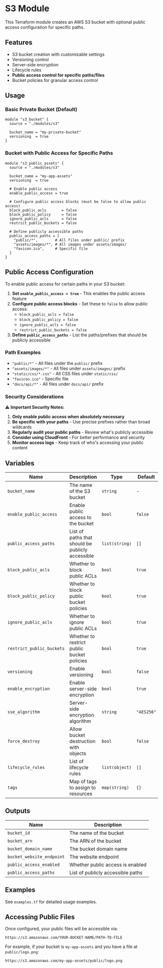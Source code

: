 # S3 Module

This Terraform module creates an AWS S3 bucket with optional public access configuration for specific paths.

## Features

- S3 bucket creation with customizable settings
- Versioning control
- Server-side encryption
- Lifecycle rules
- **Public access control for specific paths/files**
- Bucket policies for granular access control

## Usage

### Basic Private Bucket (Default)

```hcl
module "s3_bucket" {
  source = "./modules/s3"

  bucket_name = "my-private-bucket"
  versioning  = true
}
```

### Bucket with Public Access for Specific Paths

```hcl
module "s3_public_assets" {
  source = "./modules/s3"

  bucket_name = "my-app-assets"
  versioning  = true

  # Enable public access
  enable_public_access = true
  
  # Configure public access blocks (must be false to allow public access)
  block_public_acls       = false
  block_public_policy     = false
  ignore_public_acls      = false
  restrict_public_buckets = false

  # Define publicly accessible paths
  public_access_paths = [
    "public/*",        # All files under public/ prefix
    "assets/images/*", # All images under assets/images/
    "favicon.ico",     # Specific file
  ]
}
```

## Public Access Configuration

To enable public access for certain paths in your S3 bucket:

1. **Set `enable_public_access = true`** - This enables the public access feature
2. **Configure public access blocks** - Set these to `false` to allow public access:
   - `block_public_acls = false`
   - `block_public_policy = false`
   - `ignore_public_acls = false`
   - `restrict_public_buckets = false`
3. **Define `public_access_paths`** - List the paths/prefixes that should be publicly accessible

### Path Examples

- `"public/*"` - All files under the `public/` prefix
- `"assets/images/*"` - All files under `assets/images/` prefix
- `"static/css/*.css"` - All CSS files under `static/css/`
- `"favicon.ico"` - Specific file
- `"docs/api/*"` - All files under `docs/api/` prefix

### Security Considerations

⚠️ **Important Security Notes:**

1. **Only enable public access when absolutely necessary**
2. **Be specific with your paths** - Use precise prefixes rather than broad wildcards
3. **Regularly audit your public paths** - Review what's publicly accessible
4. **Consider using CloudFront** - For better performance and security
5. **Monitor access logs** - Keep track of who's accessing your public content

## Variables

| Name | Description | Type | Default | Required |
|------|-------------|------|---------|----------|
| `bucket_name` | The name of the S3 bucket | `string` | - | yes |
| `enable_public_access` | Enable public access to the bucket | `bool` | `false` | no |
| `public_access_paths` | List of paths that should be publicly accessible | `list(string)` | `[]` | no |
| `block_public_acls` | Whether to block public ACLs | `bool` | `true` | no |
| `block_public_policy` | Whether to block public bucket policies | `bool` | `true` | no |
| `ignore_public_acls` | Whether to ignore public ACLs | `bool` | `true` | no |
| `restrict_public_buckets` | Whether to restrict public bucket policies | `bool` | `true` | no |
| `versioning` | Enable versioning | `bool` | `false` | no |
| `enable_encryption` | Enable server-side encryption | `bool` | `true` | no |
| `sse_algorithm` | Server-side encryption algorithm | `string` | `"AES256"` | no |
| `force_destroy` | Allow bucket destruction with objects | `bool` | `false` | no |
| `lifecycle_rules` | List of lifecycle rules | `list(object)` | `[]` | no |
| `tags` | Map of tags to assign to resources | `map(string)` | `{}` | no |

## Outputs

| Name | Description |
|------|-------------|
| `bucket_id` | The name of the bucket |
| `bucket_arn` | The ARN of the bucket |
| `bucket_domain_name` | The bucket domain name |
| `bucket_website_endpoint` | The website endpoint |
| `public_access_enabled` | Whether public access is enabled |
| `public_access_paths` | List of publicly accessible paths |

## Examples

See `examples.tf` for detailed usage examples.

## Accessing Public Files

Once configured, your public files will be accessible via:

```
https://s3.amazonaws.com/YOUR-BUCKET-NAME/PATH-TO-FILE
```

For example, if your bucket is `my-app-assets` and you have a file at `public/logo.png`:

```
https://s3.amazonaws.com/my-app-assets/public/logo.png
```
